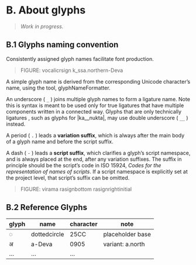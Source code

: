# B. About glyphs

> _Work in progress._

## B.1 Glyphs naming convention

Consistently assigned glyph names facilitate font production.

> FIGURE:
> vocalicrsign
> k_ssa.northern-Deva

A simple glyph name is derived from the corresponding Unicode character’s name, using the tool, glyphNameFormatter. <!-- [something about glyphsNameFormatter, where it can be found, how it works, etc] -->

An underscore ( `_` ) joins multiple glyph names to form a ligature name. Note this is syntax is meant to be used only for true ligatures that have multiple components written in a connected way. Glyphs that are only technically ligatures <!-- [what constitutes a technical ligature?]-->, such as glyphs for |ka__nukta|, may use double underscore ( `__` ) instead.

A period ( `.` ) leads a **variation suffix**, which is always after the main body of a glyph name and before the script suffix.

A dash ( `-` ) leads a **script suffix**, which clarifies a glyph’s script namespace, and is always placed at the end, after any variation suffixes. The suffix in principle should be the script’s code in ISO 15924, _Codes for the representation of names of scripts_. If a script namespace is explicitly set at the project level, that script’s suffix can be omitted.

> FIGURE:
> virama
> rasignbottom
> rasignrightinitial

<!-- A dependent sign or conjoining form of a base is systematically named with `sign` suffixed to the base’s name, if it has a corresponding base. It might have a conventional name as well. But how is a base named? -->

## B.2 Reference Glyphs

glyph | name | character | note
-- | -- | -- | --
◌ | dottedcircle | 25CC | placeholder base
अ | a-Deva | 0905 | variant: a.north
… | … | … |

<!-- Three levels of naming clarity:
- Names with a modifier: dental t, retroflex t (doesn’t work well in composite names)
- Unicode-style letter name transliteration (dental t: t, retroflex t: tt)
- language-specific word transcription (Tamil, etc: th, t). Note the former doesn’t work in words. -->

